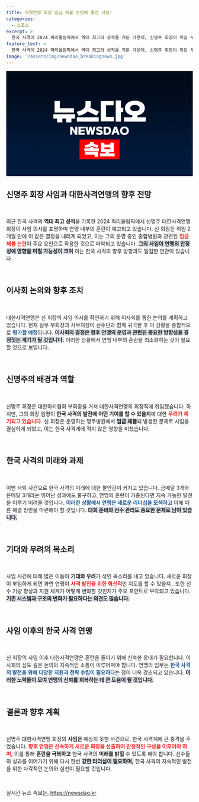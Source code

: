 ```yaml
---
title: 사격연맹 회장 임금 체불 논란에 돌연 사임!
categories:
  - 스포츠
excerpt: >
  한국 사격이 2024 파리올림픽에서 역대 최고의 성적을 거둔 가운데, 신명주 회장이 취임 두 달 만에 사임 의사를 전했습니다. 임금 체불 논란과 관련해 연맹의 혼란이 불가피해 보입니다.
feature_text: >
  한국 사격이 2024 파리올림픽에서 역대 최고의 성적을 거둔 가운데, 신명주 회장이 취임 두 달 만에 사임 의사를 전했습니다. 임금 체불 논란과 관련해 연맹의 혼란이 불가피해 보입니다.
image: '/assets/img/newsdao_breakingnews.jpg'
---
```


<p><img src="/assets/img/newsdao_breakingnews.jpg" alt="ontimetimes 속보" /></p>

<h2 data-ke-size="size26">신명주 회장 사임과 대한사격연맹의 향후 전망</h2>

<p data-ke-size="size16">&nbsp;</p>

<p>최근 한국 사격의 <b>역대 최고 성적</b>을 기록한 2024 파리올림픽에서 신명주 대한사격연맹 회장이 사임 의사를 표명하며 연맹 내부의 혼란이 예고되고 있습니다. 신 회장은 취임 2개월 만에 이 같은 결정을 내리게 되었고, 이는 그의 운영 중인 종합병원과 관련된 <b><span style="color: #ee2323;">임금 체불 논란</span></b>이 주요 요인으로 작용한 것으로 파악되고 있습니다. <b><span style="background-color: #21538527;">그의 사임이 연맹의 안정성에 영향을 미칠 가능성이 크며</span></b> 이는 한국 사격의 향후 방향과도 밀접한 연관이 있습니다. </p>

<p data-ke-size="size16">&nbsp;</p>

<h2 data-ke-size="size26">이사회 논의와 향후 조치</h2>

<p data-ke-size="size16">&nbsp;</p>

<p>대한사격연맹은 신 회장의 사임 의사를 확인하기 위해 이사회를 통한 논의를 계획하고 있습니다. 현재 실무 부회장과 사무처장이 선수단과 함께 귀국한 후 이 상황을 종합적으로 <b><span style="color: #1a5490;">평가할 예정</span></b>입니다. <b><span style="background-color: #21538527;">이사회의 결정은 향후 연맹의 운영과 관련된 중요한 방향성을 결정짓는 계기가 될 것입니다.</span></b> 이러한 상황에서 연맹 내부의 혼란을 최소화하는 것이 필요할 것으로 보입니다.</p>

<p data-ke-size="size16">&nbsp;</p>

<h2 data-ke-size="size26">신명주의 배경과 역할</h2>

<p data-ke-size="size16">&nbsp;</p>

<p>신명주 회장은 대한하키협회 부회장을 거쳐 대한사격연맹의 회장직에 취임했습니다. 하지만, 그의 회장 임명이 <b>한국 사격의 발전에 어떤 기여를 할 수 있을지</b>에 대한 <b><span style="color: #ee2323;">우려가 제기되고 있습니다.</span></b> 신 회장은 운영하는 명주병원에서 <b><span style="background-color: #21538527;">임금 체불</span></b>돼 발생한 문제로 사임을 결심하게 되었고, 이는 한국 사격계에 적지 않은 영향을 미쳤습니다.</p>

<p data-ke-size="size16">&nbsp;</p>

<h2 data-ke-size="size26">한국 사격의 미래와 과제</h2>

<p data-ke-size="size16">&nbsp;</p>

<p>이번 사퇴 사건으로 한국 사격의 미래에 대한 불안감이 커지고 있습니다. 금메달 3개와 은메달 3개라는 뛰어난 성과에도 불구하고, 연맹의 혼란이 가중된다면 지속 가능한 발전을 이루기 어려울 것입니다. <b><span style="color: #1a5490;">이러한 상황에서 연맹은 새로운 리더십을 모색하고</span></b> 이에 따른 해결 방안을 마련해야 할 것입니다. <b><span style="background-color: #21538527;">대회 준비와 선수 관리도 중요한 문제로 남아 있습니다.</span></b></p>

<p data-ke-size="size16">&nbsp;</p>

<h2 data-ke-size="size26">기대와 우려의 목소리</h2>

<p data-ke-size="size16">&nbsp;</p>

<p>사임 사건에 대해 많은 이들이 <b>기대와 우려</b>가 섞인 목소리를 내고 있습니다. 새로운 회장이 부임하게 되면 과연 연맹이 <b><span style="color: #ee2323;">사격 발전을 위한 혁신적</span></b>인 지도를 할 수 있을지 . 또한 선수 기량 향상과 지원 체계가 어떻게 변화할 것인지가 주요 포인트로 부각되고 있습니다. <b><span style="background-color: #21538527;">기존 시스템과 구조의 변화가 필요하다는 의견도 많습니다.</span></b></p>

<p data-ke-size="size16">&nbsp;</p>

<h2 data-ke-size="size26">사임 이후의 한국 사격 연맹</h2>

<p data-ke-size="size16">&nbsp;</p>

<p>신 회장의 사임 이후 대한사격연맹은 혼란을 줄이기 위해 신속한 응대가 필요합니다. 이사회의 심도 깊은 논의와 지속적인 소통이 이루어져야 합니다. 연맹의 임무는 <b><span style="color: #1a5490;">한국 사격의 발전을 위해 다양한 지원과 전략 수립이 필요하다</span></b>는 점이 더욱 강조되고 있습니다. <b><span style="background-color: #21538527;">이러한 노력들이 모여 연맹의 신뢰를 회복하는 데 큰 도움이 될 것입니다.</span></b></p>

<p data-ke-size="size16">&nbsp;</p>

<h2 data-ke-size="size26">결론과 향후 계획</h2>

<p data-ke-size="size16">&nbsp;</p>

<p>신명주 대한사격연맹 회장의 <b>사임은</b> 예상치 못한 사건으로, 한국 사격계에 큰 충격을 주었습니다. <b><span style="color: #ee2323;">향후 연맹은 신속하게 새로운 회장을 선출하여 안정적인 구성을 이루어야 하며,</span></b> 이를 통해 <b>혼란을 극복하고</b> 한국 사격의 <b>미래를 밝힐</b> 수 있도록 해야 합니다. 선수들의 성과를 이어가기 위해 다시 한번 <b><span style="background-color: #21538527;">강한 리더십이 필요하며,</span></b> 한국 사격의 지속적인 발전을 위한 다각적인 논의와 실천이 필요할 것입니다. </p>

<p data-ke-size="size16">&nbsp;</p>
실시간 뉴스 속보는, <a href="https://newsdao.kr" rel="dofollow">https://newsdao.kr</a>


